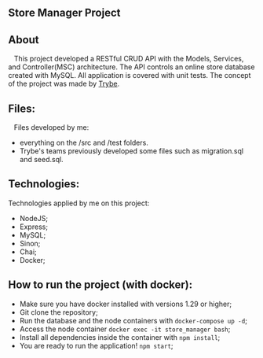 ## Store Manager Project

## About
&nbsp;&nbsp; This project developed a RESTful CRUD API with the Models, Services, and Controller(MSC) architecture. The API controls an online store database created with MySQL. All application is covered with unit tests. The concept of the project was made by [Trybe](https://www.betrybe.com/).
	
## Files:
&nbsp;&nbsp; Files developed by me:
- everything on the /src and /test folders.
- Trybe's teams previously developed some files such as migration.sql and seed.sql.

## Technologies:
Technologies applied by me on this project:
- NodeJS;
- Express;
- MySQL;
- Sinon;
- Chai;
- Docker;

## How to run the project (with docker):
- Make sure you have docker installed with versions 1.29 or higher;
- Git clone the repository;
- Run the database and the node containers with `docker-compose up -d`;
- Access the node container `docker exec -it store_manager bash`; 
- Install all dependencies inside the container with `npm install`;
- You are ready to run the application! `npm start`; 


